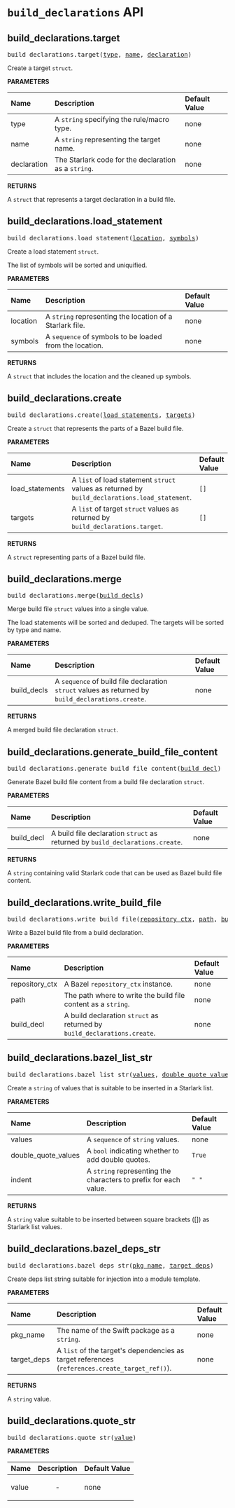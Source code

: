 <!-- Generated with Stardoc, Do Not Edit! -->
# `build_declarations` API


<a id="build_declarations.target"></a>

## build_declarations.target

<pre>
build_declarations.target(<a href="#build_declarations.target-type">type</a>, <a href="#build_declarations.target-name">name</a>, <a href="#build_declarations.target-declaration">declaration</a>)
</pre>

Create a target `struct`.

**PARAMETERS**


| Name  | Description | Default Value |
| :------------- | :------------- | :------------- |
| <a id="build_declarations.target-type"></a>type |  A <code>string</code> specifying the rule/macro type.   |  none |
| <a id="build_declarations.target-name"></a>name |  A <code>string</code> representing the target name.   |  none |
| <a id="build_declarations.target-declaration"></a>declaration |  The Starlark code for the declaration as a <code>string</code>.   |  none |

**RETURNS**

A `struct` that represents a target declaration in a build file.


<a id="build_declarations.load_statement"></a>

## build_declarations.load_statement

<pre>
build_declarations.load_statement(<a href="#build_declarations.load_statement-location">location</a>, <a href="#build_declarations.load_statement-symbols">symbols</a>)
</pre>

Create a load statement `struct`.

The list of symbols will be sorted and uniquified.


**PARAMETERS**


| Name  | Description | Default Value |
| :------------- | :------------- | :------------- |
| <a id="build_declarations.load_statement-location"></a>location |  A <code>string</code> representing the location of a Starlark file.   |  none |
| <a id="build_declarations.load_statement-symbols"></a>symbols |  A <code>sequence</code> of symbols to be loaded from the location.   |  none |

**RETURNS**

A `struct` that includes the location and the cleaned up symbols.


<a id="build_declarations.create"></a>

## build_declarations.create

<pre>
build_declarations.create(<a href="#build_declarations.create-load_statements">load_statements</a>, <a href="#build_declarations.create-targets">targets</a>)
</pre>

Create a `struct` that represents the parts of a Bazel build file.

**PARAMETERS**


| Name  | Description | Default Value |
| :------------- | :------------- | :------------- |
| <a id="build_declarations.create-load_statements"></a>load_statements |  A <code>list</code> of load statement <code>struct</code> values as returned by <code>build_declarations.load_statement</code>.   |  <code>[]</code> |
| <a id="build_declarations.create-targets"></a>targets |  A <code>list</code> of target <code>struct</code> values as returned by <code>build_declarations.target</code>.   |  <code>[]</code> |

**RETURNS**

A `struct` representing parts of a Bazel  build file.


<a id="build_declarations.merge"></a>

## build_declarations.merge

<pre>
build_declarations.merge(<a href="#build_declarations.merge-build_decls">build_decls</a>)
</pre>

Merge build file `struct` values into a single value.

The load statements will be sorted and deduped. The targets will be sorted
by type and name.


**PARAMETERS**


| Name  | Description | Default Value |
| :------------- | :------------- | :------------- |
| <a id="build_declarations.merge-build_decls"></a>build_decls |  A <code>sequence</code> of build file declaration <code>struct</code> values as returned by <code>build_declarations.create</code>.   |  none |

**RETURNS**

A merged build file declaration `struct`.


<a id="build_declarations.generate_build_file_content"></a>

## build_declarations.generate_build_file_content

<pre>
build_declarations.generate_build_file_content(<a href="#build_declarations.generate_build_file_content-build_decl">build_decl</a>)
</pre>

Generate Bazel build file content from a build file declaration `struct`.

**PARAMETERS**


| Name  | Description | Default Value |
| :------------- | :------------- | :------------- |
| <a id="build_declarations.generate_build_file_content-build_decl"></a>build_decl |  A build file declaration <code>struct</code> as returned by <code>build_declarations.create</code>.   |  none |

**RETURNS**

A `string` containing valid Starlark code that can be used as Bazel
  build file content.


<a id="build_declarations.write_build_file"></a>

## build_declarations.write_build_file

<pre>
build_declarations.write_build_file(<a href="#build_declarations.write_build_file-repository_ctx">repository_ctx</a>, <a href="#build_declarations.write_build_file-path">path</a>, <a href="#build_declarations.write_build_file-build_decl">build_decl</a>)
</pre>

Write a Bazel build file from a build declaration.

**PARAMETERS**


| Name  | Description | Default Value |
| :------------- | :------------- | :------------- |
| <a id="build_declarations.write_build_file-repository_ctx"></a>repository_ctx |  A Bazel <code>repository_ctx</code> instance.   |  none |
| <a id="build_declarations.write_build_file-path"></a>path |  The path where to write the build file content as a <code>string</code>.   |  none |
| <a id="build_declarations.write_build_file-build_decl"></a>build_decl |  A build declaration <code>struct</code> as returned by <code>build_declarations.create</code>.   |  none |


<a id="build_declarations.bazel_list_str"></a>

## build_declarations.bazel_list_str

<pre>
build_declarations.bazel_list_str(<a href="#build_declarations.bazel_list_str-values">values</a>, <a href="#build_declarations.bazel_list_str-double_quote_values">double_quote_values</a>, <a href="#build_declarations.bazel_list_str-indent">indent</a>)
</pre>

Create a `string` of values that is suitable to be inserted in a Starlark list.

**PARAMETERS**


| Name  | Description | Default Value |
| :------------- | :------------- | :------------- |
| <a id="build_declarations.bazel_list_str-values"></a>values |  A <code>sequence</code> of <code>string</code> values.   |  none |
| <a id="build_declarations.bazel_list_str-double_quote_values"></a>double_quote_values |  A <code>bool</code> indicating whether to add double quotes.   |  <code>True</code> |
| <a id="build_declarations.bazel_list_str-indent"></a>indent |  A <code>string</code> representing the characters to prefix for each value.   |  <code>"        "</code> |

**RETURNS**

A `string` value suitable to be inserted between square brackets ([])
  as Starlark list values.


<a id="build_declarations.bazel_deps_str"></a>

## build_declarations.bazel_deps_str

<pre>
build_declarations.bazel_deps_str(<a href="#build_declarations.bazel_deps_str-pkg_name">pkg_name</a>, <a href="#build_declarations.bazel_deps_str-target_deps">target_deps</a>)
</pre>

Create deps list string suitable for injection into a module template.

**PARAMETERS**


| Name  | Description | Default Value |
| :------------- | :------------- | :------------- |
| <a id="build_declarations.bazel_deps_str-pkg_name"></a>pkg_name |  The name of the Swift package as a <code>string</code>.   |  none |
| <a id="build_declarations.bazel_deps_str-target_deps"></a>target_deps |  A <code>list</code> of the target's dependencies as target references (<code>references.create_target_ref()</code>).   |  none |

**RETURNS**

A `string` value.


<a id="build_declarations.quote_str"></a>

## build_declarations.quote_str

<pre>
build_declarations.quote_str(<a href="#build_declarations.quote_str-value">value</a>)
</pre>



**PARAMETERS**


| Name  | Description | Default Value |
| :------------- | :------------- | :------------- |
| <a id="build_declarations.quote_str-value"></a>value |  <p align="center"> - </p>   |  none |


